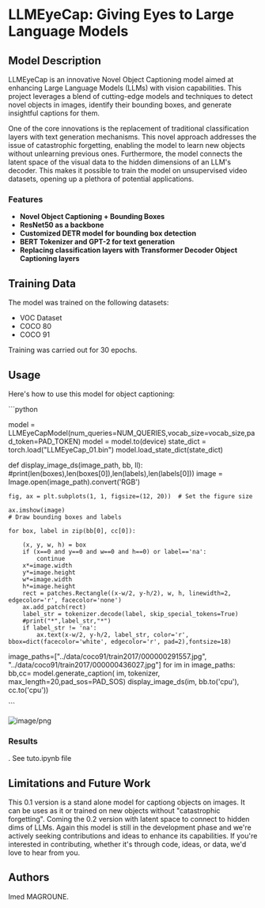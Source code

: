 # LLMEyeCap: Giving Eyes to Large Language Models

## Model Description

LLMEyeCap is an innovative Novel Object Captioning model aimed at enhancing Large Language Models (LLMs) with vision capabilities. This project leverages a blend of cutting-edge models and techniques to detect novel objects in images, identify their bounding boxes, and generate insightful captions for them.

One of the core innovations is the replacement of traditional classification layers with text generation mechanisms. This novel approach addresses the issue of catastrophic forgetting, enabling the model to learn new objects without unlearning previous ones. Furthermore, the model connects the latent space of the visual data to the hidden dimensions of an LLM's decoder. This makes it possible to train the model on unsupervised video datasets, opening up a plethora of potential applications.


### Features

- **Novel Object Captioning + Bounding Boxes**
- **ResNet50 as a backbone**
- **Customized DETR model for bounding box detection**
- **BERT Tokenizer and GPT-2 for text generation**
- **Replacing classification layers with Transformer Decoder Object Captioning layers**

## Training Data

The model was trained on the following datasets:
  
- VOC Dataset
- COCO 80 
- COCO 91 

Training was carried out for 30 epochs.

## Usage

Here's how to use this model for object captioning:

\`\`\`python

  model = LLMEyeCapModel(num_queries=NUM_QUERIES,vocab_size=vocab_size,pad_token=PAD_TOKEN)
  model = model.to(device)
  state_dict = torch.load("LLMEyeCap_01.bin")
  model.load_state_dict(state_dict)

  def display_image_ds(image_path, bb, ll):
    #print(len(boxes),len(boxes[0]),len(labels),len(labels[0]))
    image = Image.open(image_path).convert('RGB')
    

    fig, ax = plt.subplots(1, 1, figsize=(12, 20))  # Set the figure size
    
    ax.imshow(image)
    # Draw bounding boxes and labels
    
    for box, label in zip(bb[0], cc[0]):
        
        (x, y, w, h) = box
        if (x==0 and y==0 and w==0 and h==0) or label=='na':
            continue
        x*=image.width
        y*=image.height
        w*=image.width
        h*=image.height
        rect = patches.Rectangle((x-w/2, y-h/2), w, h, linewidth=2, edgecolor='r', facecolor='none')
        ax.add_patch(rect)
        label_str = tokenizer.decode(label, skip_special_tokens=True)
        #print("*",label_str,"*")
        if label_str != 'na':
            ax.text(x-w/2, y-h/2, label_str, color='r', bbox=dict(facecolor='white', edgecolor='r', pad=2),fontsize=18)
  image_paths=["../data/coco91/train2017/000000291557.jpg", "../data/coco91/train2017/000000436027.jpg"]
  for im in image_paths:
    bb,cc= model.generate_caption( im, tokenizer, max_length=20,pad_sos=PAD_SOS)
    display_image_ds(im, bb.to('cpu'), cc.to('cpu'))

\`\`\`

![image/png](https://cdn-uploads.huggingface.co/production/uploads/645364cbf666f76551f93111/D-0KXDrBzuRCjeF3WcLY3.png)

### Results

. See tuto.ipynb file

## Limitations and Future Work

This 0.1 version is a stand alone model for captiong objects on images. It can be uses as it or trained on new objects without "catastrophic forgetting".
Coming the 0.2 version with latent space to connect to hidden dims of LLMs.
Again this model is still in the development phase and we're actively seeking contributions and ideas to enhance its capabilities. If you're interested in contributing, whether it's through code, ideas, or data, we'd love to hear from you.


## Authors

Imed MAGROUNE.
